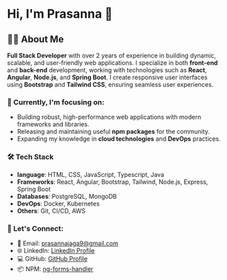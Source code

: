 # Hi, I'm Prasanna 👋

## 👨‍💻 About Me
**Full Stack Developer** with over 2 years of experience in building dynamic, scalable, and user-friendly web applications. I specialize in both **front-end** and **back-end** development, working with technologies such as **React**, **Angular**, **Node.js**, and **Spring Boot**. I create responsive user interfaces using **Bootstrap** and **Tailwind CSS**, ensuring seamless user experiences. 

### 🌱 Currently, I'm focusing on:
- Building robust, high-performance web applications with modern frameworks and libraries.
- Releasing and maintaining useful **npm packages** for the community.
- Expanding my knowledge in **cloud technologies** and **DevOps** practices.

### 🛠 Tech Stack
- **language**: HTML, CSS, JavaScript, Typescript, Java
- **Frameworks**: React, Angular, Bootstrap, Tailwind, Node.js, Express, Spring Boot
- **Databases**: PostgreSQL, MongoDB
- **DevOps**: Docker, Kubernetes
- **Others**: Git, CI/CD, AWS

### 💬 Let's Connect:
- 📧 Email: prasannajaga9@gmail.com
- 🌐 LinkedIn: [LinkedIn Profile](https://www.linkedin.com/in/prasanna-jaga-46227b260/)
- 💻 GitHub: [GitHub Profile](https://github.com/Prasannajaga)
- 📦 NPM: [ng-forms-handler](https://www.npmjs.com/~prasanna_jaga_dev)

